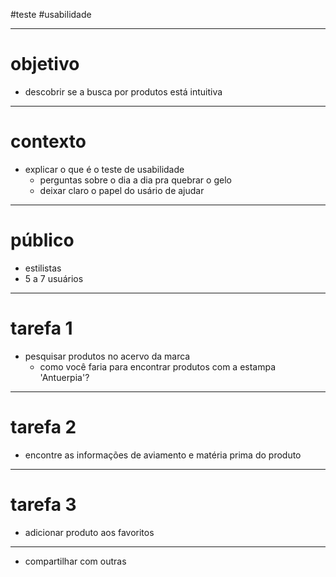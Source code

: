 #teste #usabilidade 

---

# objetivo
- descobrir se a busca por produtos está intuitiva

---

# contexto
- explicar o que é o teste de usabilidade
	- perguntas sobre o dia a dia pra quebrar o gelo
	- deixar claro o papel do usário de ajudar 

---

# público
- estilistas
- 5 a 7 usuários

---

# tarefa 1
- pesquisar produtos no acervo da marca
	- como você faria para encontrar produtos com a estampa 'Antuerpia'?

---

# tarefa 2
- encontre as informações de aviamento e matéria prima do produto

---

# tarefa 3
- adicionar produto aos favoritos

---

- compartilhar com outras